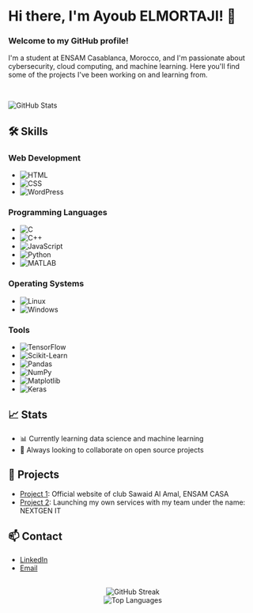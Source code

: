 # Hi there, I'm Ayoub ELMORTAJI! 👋

### Welcome to my GitHub profile!

I'm a student at ENSAM Casablanca, Morocco, and I'm passionate about cybersecurity, cloud computing, and machine learning. Here you'll find some of the projects I've been working on and learning from.

<br>

![GitHub Stats](https://github-readme-stats.vercel.app/api?username=ayoubelmortaji&show_icons=true&theme=radical)

## 🛠 Skills

### Web Development
- ![HTML](https://img.shields.io/badge/-HTML5-E34F26?logo=html5&logoColor=white)
- ![CSS](https://img.shields.io/badge/-CSS3-1572B6?logo=css3&logoColor=white)
- ![WordPress](https://img.shields.io/badge/-WordPress-21759B?logo=wordpress&logoColor=white)

### Programming Languages
- ![C](https://img.shields.io/badge/-C-A8B9CC?logo=c&logoColor=white)
- ![C++](https://img.shields.io/badge/-C++-00599C?logo=c%2B%2B&logoColor=white)
- ![JavaScript](https://img.shields.io/badge/-JavaScript-F7DF1E?logo=javascript&logoColor=black)
- ![Python](https://img.shields.io/badge/-Python-3776AB?logo=python&logoColor=white)
- ![MATLAB](https://img.shields.io/badge/-MATLAB-0076A8?logo=mathworks&logoColor=white)

### Operating Systems
- ![Linux](https://img.shields.io/badge/-Linux-FCC624?logo=linux&logoColor=black)
- ![Windows](https://img.shields.io/badge/-Windows-0078D6?logo=windows&logoColor=white)

### Tools
- ![TensorFlow](https://img.shields.io/badge/-TensorFlow-FF6F00?logo=tensorflow&logoColor=white)
- ![Scikit-Learn](https://img.shields.io/badge/-Scikit--Learn-F7931E?logo=scikit-learn&logoColor=white)
- ![Pandas](https://img.shields.io/badge/-Pandas-150458?logo=pandas&logoColor=white)
- ![NumPy](https://img.shields.io/badge/-NumPy-013243?logo=numpy&logoColor=white)
- ![Matplotlib](https://img.shields.io/badge/-Matplotlib-007ACC?logo=matplotlib&logoColor=white)
- ![Keras](https://img.shields.io/badge/-Keras-D00000?logo=keras&logoColor=white)

## 📈 Stats
- 📊 Currently learning data science and machine learning
- 🌱 Always looking to collaborate on open source projects

## 🚀 Projects
- [Project 1](link): Official website of club Sawaid Al Amal, ENSAM CASA
- [Project 2](link): Launching my own services with my team under the name: NEXTGEN IT

## 📫 Contact
- [LinkedIn](https://www.linkedin.com/in/ayoub-el-mortaji/)
- [Email](mailto:aelmortaji7@gmail.com)

<br>

<div align="center">
  <img src="https://github-readme-streak-stats.herokuapp.com/?user=ayoubelmortaji&theme=radical" alt="GitHub Streak" />
</div>

<div align="center">
  <img src="https://github-readme-stats.vercel.app/api/top-langs/?username=ayoubelmortaji&layout=compact&theme=radical" alt="Top Languages" />
</div>
